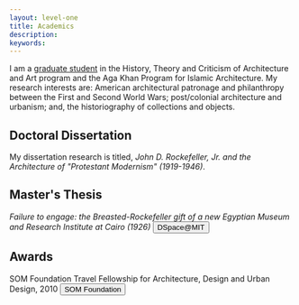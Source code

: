 ```yaml
---
layout: level-one
title: Academics
description:
keywords:
---
```


I am a [graduate student](https://architecture.mit.edu/student/azra-dawood) in the History, Theory and Criticism of Architecture and Art program and the Aga Khan Program for Islamic Architecture. My research interests are: American architectural patronage and philanthropy between the First and Second World Wars; post/colonial architecture and urbanism; and, the historiography of collections and objects.

## Doctoral Dissertation

My dissertation research is titled, _John D. Rockefeller, Jr. and the Architecture of "Protestant Modernism" (1919-1946)_.


## Master's Thesis

_Failure to engage: the Breasted-Rockefeller gift of a new Egyptian Museum and Research Institute at Cairo (1926)_ <button href="http://hdl.handle.net/1721.1/59109" class="button tiny hollow"><i class="fa fa-file-pdf-o"></i> DSpace@MIT</button>

## Awards
SOM Foundation Travel Fellowship for Architecture, Design and Urban Design, 2010 <button href="http://www.somfoundation.som.com/fellow/azra-dawood" class="button tiny hollow"><i class="fa fa-file-pdf-o"></i> SOM Foundation</button>
